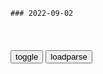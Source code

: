 ```tip
### 2022-09-02
```

<table id="tbc" style="white-space:pre-wrap">
</table>
<button onclick="toggleb()">toggle</button>
<button onclick="loadparse()">loadparse</button>
<br>
<!-- 🌸<br>🍅-　-🍑<hr>🍀 -->
<pre>
<textarea rows="30" cols="100" style="display: none" id="tar">

https://6s9.github.io/a/23/2021-11-YuyuH.html
https://6s9.github.io/a/23/2021-11-YuyuH-Fb357.html
https://6s9.github.io/r/Details-2.md
https://6s9.github.io/a/23/2021-11-YuyuH.htm

不愿、不敢、不会监督顽疾尤须根治_zg武h市纪律检查w员会 武h市监察w员会
http://www.whdi.gov.cn/news/all/201811/t20181106_786636.shtml

<font size="1" style="color:#DCDCDC">2022-09-01</font>

通报现罕见细节！“老虎”刘yp参加孙ljz治团伙 还和傅zh等有交集_手机新浪网
https://news.sina.cn/gn/2022-09-01/detail-imizmscv8655583.d.html

傅zh被指“特全思想极为严重，
长期安排多名公职、现役人员为个人及家人提供服务”等。

据纪委通报，王b
制造、放大金融风险，又大搞金融腐败，
大搞任人唯亲唯私唯利，
不愿监督、抵触监督，对抗组织审查”。
王b还被指：
不按规定报告个人有关事项；
干预和插手市场经济活动；

<font size="1" style="color:#DCDCDC">2022-09-01</font>

xjp:不能自觉接受监督,就不具备当领导干部的起码素质
http://www.gzdis.gov.cn/ztzl/rjdqql/ldjh/201902/t20190211_2251723.html

<font size="1" style="color:#DCDCDC">2022-09-01</font>

m主x演讲原声影像，最后时刻的手势动作震撼人心！
https://mbd.baidu.com/newspage/data/videolanding?nid=sv_6441220861571129454&sourceFrom=rec

<font size="1" style="color:#DCDCDC">2022-09-01</font>

卡扎菲妄自尊大的形象，在利比亚敏重心中激起反响！
https://mbd.baidu.com/newspage/data/videolanding?nid=sv_1603293810639780502&sourceFrom=rec

好面子，固执，自尊心极强，信口开河，没有规矩几乎成了后期的卡扎菲留给国际社会的最重要印象。

明明利比亚被轰炸得很惨，但是卡扎菲在公众面前仍然说，我们让美国以及美军丢尽了脸。他宣称利比亚导弹至少干掉了3架美国战机，
卡扎菲想以此羞辱美国得军事实力，挽回一点面子。这些空洞的言语在一定程度上帮助卡扎菲树立了领导威信。

<font size="1" style="color:#DCDCDC">2022-09-01</font>

墨索里尼演讲画面，动作浮夸、表情嚣张，希特勒将他视为偶像！
https://mbd.baidu.com/newspage/data/videolanding?nid=sv_5346700673477067919&sourceFrom=rec

<font size="1" style="color:#DCDCDC">2022-09-01</font>

1967年，拳王阿里拒绝入伍被逮捕，他对记者说出这样一番话！
https://mbd.baidu.com/newspage/data/videolanding?nid=sv_14891677908315702800&sourceFrom=pc_feedlist

<font size="1" style="color:#DCDCDC">2022-09-01</font>

</textarea>
</pre>
<!-- 🍀<br>🍑-　-🍅<hr>🌸 -->

```note
```

<script src="https://code.jquery.com/jquery-1.11.3.min.js" type="text/javascript"></script>

<script src="https://cdnjs.cloudflare.com/ajax/libs/fancybox/3.5.7/jquery.fancybox.min.js"></script>
<link rel="stylesheet" type="text/css" href="https://cdnjs.cloudflare.com/ajax/libs/fancybox/3.5.7/jquery.fancybox.min.css">

<script type="text/javascript">

var __urlRegex = /(\b(https?|ftp|file):\/\/[-A-Z0-9+&@#\/%?=~_|!:,.;]*[-A-Z0-9+&@#\/%=~_|])/ig;
var __imgRegex = /\.(?:jpe?g|gif|png|webp)$/i;

loadparse();

function parseURL($string){

    var exp = __urlRegex;
    return $string.replace(exp,function(match){
            __imgRegex.lastIndex=0;
            if(__imgRegex.test(match)){
                return '<a data-fancybox="gallery" href="' + match.replace("/p=700", "")
                 + '"><img src="' + match.replace("/p=700", "/p=160x200")+'" width="64"></a>';
            }
            else{
                return '<a href="' + match + '" target="_blank">' + match + '</a>';
            }
        }
    );
}

function loadparse() {
  tbc.innerHTML = parseURL(tar.value);
}

function toggleb() {
  var x = document.getElementById("tar");
  if (x.style.display === "none") {
    x.style.display = "";
  } else {
    x.style.display = "none";
  }
}

</script>
